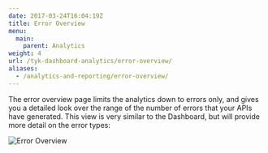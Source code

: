 ```yaml
---
date: 2017-03-24T16:04:19Z
title: Error Overview
menu:
  main:
    parent: Analytics
weight: 4 
url: /tyk-dashboard-analytics/error-overview/
aliases:
  - /analytics-and-reporting/error-overview/
---
```


The error overview page limits the analytics down to errors only, and gives you a detailed look over the range of the number of errors that your APIs have generated. This view is very similar to the Dashboard, but will provide more detail on the error types:

![Error Overview](/img/2.10/errors_overview.png)